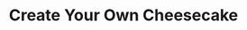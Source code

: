 ---
title: Create Your Own Cheesecake
order: 3
header_image: /images/cheesecake.jpg
description: Customize your perfect cheesecake
category_filter: create-your-own-cheesecake
---
